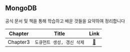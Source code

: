 ## MongoDB

공식 문서 및 책을 통해 학습하고 배운 것들을 요약하여 정리합니다

| Chapter  |           Title            |            Link            |
| :------: | :------------------------: | :------------------------: |
| Chapter3 | `도큐먼트 생성, 갱신 삭제` | [🔗](./Chapter3/README.md) |
